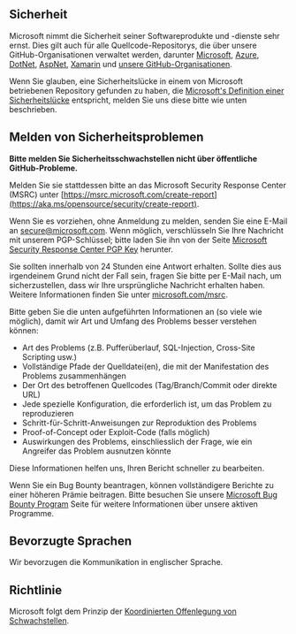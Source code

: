 <!-- BEGIN MICROSOFT SECURITY.MD V0.0.8 BLOCK -->

## <a name="security"></a>Sicherheit

Microsoft nimmt die Sicherheit seiner Softwareprodukte und -dienste sehr ernst. Dies gilt auch für alle Quellcode-Repositorys, die über unsere GitHub-Organisationen verwaltet werden, darunter [Microsoft](https://github.com/microsoft), [Azure](https://github.com/Azure), [DotNet](https://github.com/dotnet), [AspNet](https://github.com/aspnet), [Xamarin](https://github.com/xamarin) und [unsere GitHub-Organisationen](https://opensource.microsoft.com/).

Wenn Sie glauben, eine Sicherheitslücke in einem von Microsoft betriebenen Repository gefunden zu haben, die [Microsoft's Definition einer Sicherheitslücke](https://aka.ms/opensource/security/definition) entspricht, melden Sie uns diese bitte wie unten beschrieben.

## <a name="reporting-security-issues"></a>Melden von Sicherheitsproblemen

**Bitte melden Sie Sicherheitsschwachstellen nicht über öffentliche GitHub-Probleme.**

Melden Sie sie stattdessen bitte an das Microsoft Security Response Center (MSRC) unter [https://msrc.microsoft.com/create-report](https://aka.ms/opensource/security/create-report).

Wenn Sie es vorziehen, ohne Anmeldung zu melden, senden Sie eine E-Mail an [secure@microsoft.com](mailto:secure@microsoft.com).  Wenn möglich, verschlüsseln Sie Ihre Nachricht mit unserem PGP-Schlüssel; bitte laden Sie ihn von der Seite [Microsoft Security Response Center PGP Key](https://aka.ms/opensource/security/pgpkey) herunter.

Sie sollten innerhalb von 24 Stunden eine Antwort erhalten. Sollte dies aus irgendeinem Grund nicht der Fall sein, fragen Sie bitte per E-Mail nach, um sicherzustellen, dass wir Ihre ursprüngliche Nachricht erhalten haben. Weitere Informationen finden Sie unter [microsoft.com/msrc](https://aka.ms/opensource/security/msrc). 

Bitte geben Sie die unten aufgeführten Informationen an (so viele wie möglich), damit wir Art und Umfang des Problems besser verstehen können:

  * Art des Problems (z.B. Pufferüberlauf, SQL-Injection, Cross-Site Scripting usw.)
  * Vollständige Pfade der Quelldatei(en), die mit der Manifestation des Problems zusammenhängen
  * Der Ort des betroffenen Quellcodes (Tag/Branch/Commit oder direkte URL)
  * Jede spezielle Konfiguration, die erforderlich ist, um das Problem zu reproduzieren
  * Schritt-für-Schritt-Anweisungen zur Reproduktion des Problems
  * Proof-of-Concept oder Exploit-Code (falls möglich)
  * Auswirkungen des Problems, einschliesslich der Frage, wie ein Angreifer das Problem ausnutzen könnte

Diese Informationen helfen uns, Ihren Bericht schneller zu bearbeiten.

Wenn Sie ein Bug Bounty beantragen, können vollständigere Berichte zu einer höheren Prämie beitragen. Bitte besuchen Sie unsere [Microsoft Bug Bounty Program](https://aka.ms/opensource/security/bounty) Seite für weitere Informationen über unsere aktiven Programme.

## <a name="preferred-languages"></a>Bevorzugte Sprachen

Wir bevorzugen die Kommunikation in englischer Sprache.

## <a name="policy"></a>Richtlinie

Microsoft folgt dem Prinzip der [Koordinierten Offenlegung von Schwachstellen](https://aka.ms/opensource/security/cvd).

<!-- END MICROSOFT SECURITY.MD BLOCK -->
